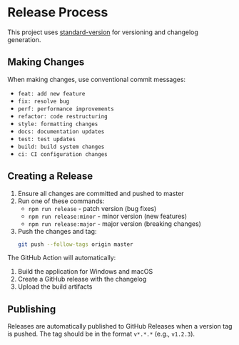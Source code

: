 # Release Process

This project uses [standard-version](https://github.com/conventional-changelog/standard-version) for versioning and changelog generation.

## Making Changes

When making changes, use conventional commit messages:

- `feat: add new feature`
- `fix: resolve bug`
- `perf: performance improvements`
- `refactor: code restructuring`
- `style: formatting changes`
- `docs: documentation updates`
- `test: test updates`
- `build: build system changes`
- `ci: CI configuration changes`

## Creating a Release

1. Ensure all changes are committed and pushed to master
2. Run one of these commands:
   - `npm run release` - patch version (bug fixes)
   - `npm run release:minor` - minor version (new features)
   - `npm run release:major` - major version (breaking changes)
3. Push the changes and tag:
   ```bash
   git push --follow-tags origin master
   ```

The GitHub Action will automatically:
1. Build the application for Windows and macOS
2. Create a GitHub release with the changelog
3. Upload the build artifacts

## Publishing

Releases are automatically published to GitHub Releases when a version tag is pushed.
The tag should be in the format `v*.*.*` (e.g., `v1.2.3`).
